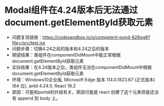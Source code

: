 # Modal组件在4.24版本后无法通过document.getElementById获取元素

- 问题复现链接：<https://codesandbox.io/s/competent-pond-628qg8?file=/src/test.jsx>
- 问题步骤：切换4.24之前的版本和4.24之后的版本
- 期望结果：类组件在componentDidMount中能正常根据document.getElementById获取元素
- 实际结果：在4.24版本之后，类组件无法在componentDidMount中根据document.getElementById获取元素
- 环境：Windows10企业版, Microsoft Edge 版本 114.0.1823.67 (正式版本) (64 位), antd 4.24.0, React 18.2
- 原因：可能和portal的升级有关，原因可能是 react 创建了这个元素但是还没有 append 到 body 上。
